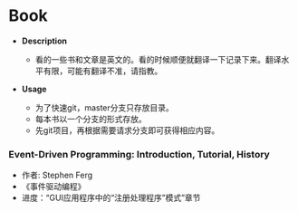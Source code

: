 # Book

   - **Description**
      - 看的一些书和文章是英文的。看的时候顺便就翻译一下记录下来。翻译水平有限，可能有翻译不准，请指教。

   - **Usage**
      - 为了快速git，master分支只存放目录。
      - 每本书以一个分支的形式存放。
      - 先git项目，再根据需要请求分支即可获得相应内容。

### Event-Driven Programming: Introduction, Tutorial, History
   - 作者: Stephen Ferg
   - 《事件驱动编程》
   - 进度：“GUI应用程序中的“注册处理程序”模式”章节
